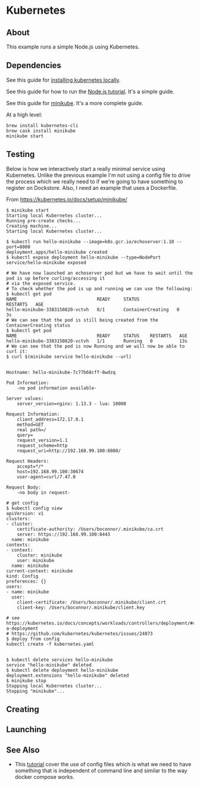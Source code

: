 # Kubernetes

## About

This example runs a simple Node.js using Kubernetes.

## Dependencies

See this guide for [installing kubernetes locally](https://kubernetes.io/docs/tasks/tools/install-minikube/).

See this guide for how to run the [Node.js tutorial](https://kubernetes.io/docs/tutorials/hello-minikube/).  It's a simple guide.

See this guide for [minikube](https://kubernetes.io/docs/setup/minikube/).  It's a more complete guide.

At a high level:

```
brew install kubernetes-cli
brew cask install minikube
minikube start
```

## Testing

Below is how we interactively start a really minimal service using Kubernetes.  Unlike the previous example I'm not using a config file to drive the process which we really need to if we're going to have something to register on Dockstore.  Also, I need an example that uses a Dockerfile.

From https://kubernetes.io/docs/setup/minikube/

```
$ minikube start
Starting local Kubernetes cluster...
Running pre-create checks...
Creating machine...
Starting local Kubernetes cluster...

$ kubectl run hello-minikube --image=k8s.gcr.io/echoserver:1.10 --port=8080
deployment.apps/hello-minikube created
$ kubectl expose deployment hello-minikube --type=NodePort
service/hello-minikube exposed

# We have now launched an echoserver pod but we have to wait until the pod is up before curling/accessing it
# via the exposed service.
# To check whether the pod is up and running we can use the following:
$ kubectl get pod
NAME                              READY     STATUS              RESTARTS   AGE
hello-minikube-3383150820-vctvh   0/1       ContainerCreating   0          3s
# We can see that the pod is still being created from the ContainerCreating status
$ kubectl get pod
NAME                              READY     STATUS    RESTARTS   AGE
hello-minikube-3383150820-vctvh   1/1       Running   0          13s
# We can see that the pod is now Running and we will now be able to curl it:
$ curl $(minikube service hello-minikube --url)


Hostname: hello-minikube-7c77b68cff-8wdzq

Pod Information:
	-no pod information available-

Server values:
	server_version=nginx: 1.13.3 - lua: 10008

Request Information:
	client_address=172.17.0.1
	method=GET
	real path=/
	query=
	request_version=1.1
	request_scheme=http
	request_uri=http://192.168.99.100:8080/

Request Headers:
	accept=*/*
	host=192.168.99.100:30674
	user-agent=curl/7.47.0

Request Body:
	-no body in request-

# get config
$ kubectl config view
apiVersion: v1
clusters:
- cluster:
    certificate-authority: /Users/boconnor/.minikube/ca.crt
    server: https://192.168.99.100:8443
  name: minikube
contexts:
- context:
    cluster: minikube
    user: minikube
  name: minikube
current-context: minikube
kind: Config
preferences: {}
users:
- name: minikube
  user:
    client-certificate: /Users/boconnor/.minikube/client.crt
    client-key: /Users/boconnor/.minikube/client.key

# see https://kubernetes.io/docs/concepts/workloads/controllers/deployment/#creating-a-deployment
# https://github.com/kubernetes/kubernetes/issues/24873 
$ deploy from config
kubectl create -f kubernetes.yaml


$ kubectl delete services hello-minikube
service "hello-minikube" deleted
$ kubectl delete deployment hello-minikube
deployment.extensions "hello-minikube" deleted
$ minikube stop
Stopping local Kubernetes cluster...
Stopping "minikube"...
```

## Creating

## Launching

## See Also

* This [tutorial](https://kubernetes.io/docs/tasks/configure-pod-container/configure-pod-configmap/) cover the use of config files which is what we need to have something that is independent of command line and similar to the way docker compose works.
